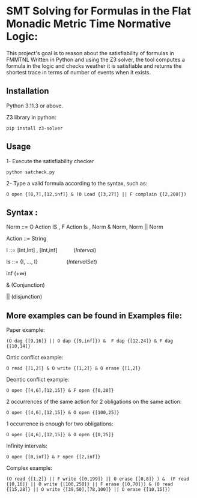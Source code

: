 # SMT Solving for Formulas in the Flat Monadic Metric Time Normative Logic:

This project's goal is to reason about the satisfiability of formulas in  FMMTNL 
Written in Python and using the Z3 solver, the tool computes a formula in the logic and checks weather it is satisfiable and returns the shortest trace in terms of number of events when it exists.


## Installation
Python 3.11.3 or above.

Z3 library in python:
```
pip install z3-solver
```
## Usage
1- Execute the satisfiability checker
```
python satcheck.py
```
2- Type a valid formula according to the syntax, such as:

```
O open {[0,7],[12,inf]} & (O Load {[3,27]} || F complain {[2,200]})
```

## Syntax :
Norm ::=  O Action IS  , F Action Is , Norm  & Norm, Norm  || Norm

Action ::=  String 

I ::= [Int,Int] , [Int,inf] $~~~~~~~~~~(Interval)$

Is ::= \{I, ..., I\} $~~~~~~~~~~\quad\quad(Interval Set )$

inf ($+\infty$)

&  (Conjunction) 

|| (disjunction)

## More examples can be found in Examples file:

Paper example:
```
(O dag {[9,16]} || O dap {[9,inf]}) &  F dap {[12,24]} & F dag {[10,14]}
```
Ontic conflict example:
```
O read {[1,2]} & O write {[1,2]} & O erase {[1,2]}
```

Deontic conflict example:
```
O open {[4,6],[12,15]} & F open {[0,20]}
```
2 occurrences of the same action for 2 obligations on the same action:
```
O open {[4,6],[12,15]} & O open {[100,25]}
```

1 occurrence is enough for two obligations:
```
O open {[4,6],[12,15]} & O open {[0,25]}
```

Infinity intervals:
```
O open {[0,inf]} & F open {[2,inf]}
```

 Complex example:
 ```
(O read {[1,2]} || F write {[0,199]} || O erase {[0,8]} ) &  (F read {[0,16]} || O write {[100,250]} || F erase {[0,70]}) & (O read {[15,28]} || O write {[39,50],[78,100]} || O erase {[10,15]})
```


